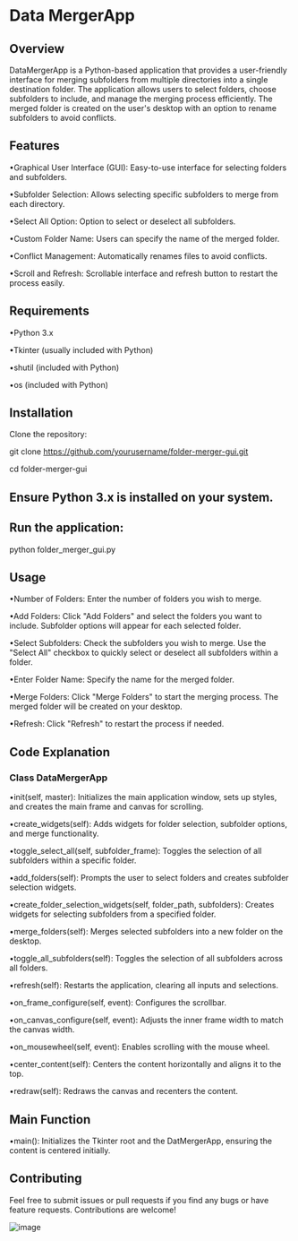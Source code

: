 # Data MergerApp
 
## Overview
DataMergerApp is a Python-based application that provides a user-friendly interface for merging subfolders from multiple directories into a single destination folder. The application allows users to select folders, choose subfolders to include, and manage the merging process efficiently. The merged folder is created on the user's desktop with an option to rename subfolders to avoid conflicts.

## Features
•Graphical User Interface (GUI): Easy-to-use interface for selecting folders and subfolders.

•Subfolder Selection: Allows selecting specific subfolders to merge from each directory.

•Select All Option: Option to select or deselect all subfolders.

•Custom Folder Name: Users can specify the name of the merged folder.

•Conflict Management: Automatically renames files to avoid conflicts.

•Scroll and Refresh: Scrollable interface and refresh button to restart the process easily.

## Requirements
•Python 3.x

•Tkinter (usually included with Python)

•shutil (included with Python)

•os (included with Python)

## Installation
Clone the repository:

git clone https://github.com/yourusername/folder-merger-gui.git

cd folder-merger-gui

## Ensure Python 3.x is installed on your system.

## Run the application:

python folder_merger_gui.py

## Usage
•Number of Folders: Enter the number of folders you wish to merge.

•Add Folders: Click "Add Folders" and select the folders you want to include. Subfolder options will appear for each selected folder.

•Select Subfolders: Check the subfolders you wish to merge. Use the "Select All" checkbox to quickly select or deselect all subfolders within a folder.

•Enter Folder Name: Specify the name for the merged folder.

•Merge Folders: Click "Merge Folders" to start the merging process. The merged folder will be created on your desktop.

•Refresh: Click "Refresh" to restart the process if needed.

## Code Explanation
### Class DataMergerApp

•init(self, master): Initializes the main application window, sets up styles, and creates the main frame and canvas for scrolling.

•create_widgets(self): Adds widgets for folder selection, subfolder options, and merge functionality.

•toggle_select_all(self, subfolder_frame): Toggles the selection of all subfolders within a specific folder.

•add_folders(self): Prompts the user to select folders and creates subfolder selection widgets.

•create_folder_selection_widgets(self, folder_path, subfolders): Creates widgets for selecting subfolders from a specified folder.

•merge_folders(self): Merges selected subfolders into a new folder on the desktop.

•toggle_all_subfolders(self): Toggles the selection of all subfolders across all folders.

•refresh(self): Restarts the application, clearing all inputs and selections.

•on_frame_configure(self, event): Configures the scrollbar.

•on_canvas_configure(self, event): Adjusts the inner frame width to match the canvas width.

•on_mousewheel(self, event): Enables scrolling with the mouse wheel.

•center_content(self): Centers the content horizontally and aligns it to the top.

•redraw(self): Redraws the canvas and recenters the content.

## Main Function
•main(): Initializes the Tkinter root and the DatMergerApp, ensuring the content is centered initially.

## Contributing
Feel free to submit issues or pull requests if you find any bugs or have feature requests. Contributions are welcome!

![image](https://github.com/PanagiotisGew/DatasetMergerApp/assets/147500010/4918aeb9-a6dc-47ce-bb6b-9451b3df450a)

